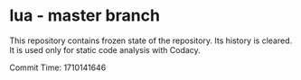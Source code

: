 # lua - master branch

This repository contains frozen state of the repository.
Its history is cleared. It is used only for static code
analysis with Codacy.

Commit Time: 1710141646